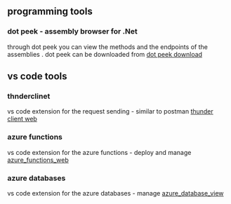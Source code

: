 ## programming tools 

### dot peek - assembly browser for .Net

through dot peek you can view the methods and the endpoints of the assemblies . 
dot peek can be downloaded from [dot peek download ](https://www.jetbrains.com/decompiler/download/download-thanks.html?platform=windows64)


## vs code tools 

### thnderclinet 
vs code extension for the request sending  - similar to postman
[thunder client web ](www.thunderclient.io)

### azure functions 
vs code extension for the azure functions - deploy and manage 
[azure_functions_web](https://marketplace.visualstudio.com/items?itemName=ms-azuretools.vscode-azurefunctions)

### azure databases 
vs code extension for the azure databases - manage 
[azure_database_view](https://marketplace.visualstudio.com/items?itemName=ms-azuretools.vscode-cosmosdb)